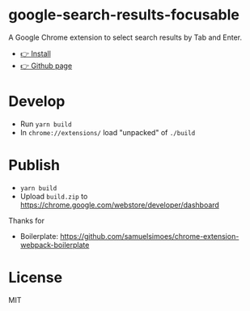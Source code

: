 # google-search-results-focusable

A Google Chrome extension to select search results by Tab and Enter.

* [👉 Install](https://chrome.google.com/webstore/detail/google-search-results-foc/kkldgaaaafjoipnomoinnkccihdiffee)
* [👉 Github page](https://piglovesyou.github.io/google-search-result-focusable/)

# Develop

* Run `yarn build`
* In `chrome://extensions/` load "unpacked" of `./build`

# Publish

* `yarn build`
* Upload `build.zip` to https://chrome.google.com/webstore/developer/dashboard

Thanks for
* Boilerplate: https://github.com/samuelsimoes/chrome-extension-webpack-boilerplate

# License

MIT
